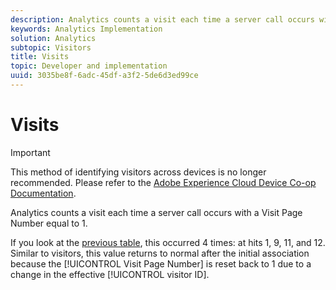 ```yaml
---
description: Analytics counts a visit each time a server call occurs with a Visit Page Number equal to 1.
keywords: Analytics Implementation
solution: Analytics
subtopic: Visitors
title: Visits
topic: Developer and implementation
uuid: 3035be8f-6adc-45df-a3f2-5de6d3ed99ce
---
```


# Visits

>[!IMPORTANT]
>
>This method of identifying visitors across devices is no longer recommended. Please refer to the [Adobe Experience Cloud Device Co-op Documentation](https://marketing.adobe.com/resources/help/en_US/mcdc/).

Analytics counts a visit each time a server call occurs with a Visit Page Number equal to 1.

 If you look at the [previous table](/help/implement/js-implementation/xdevice-visid/visit-example.md), this occurred 4 times: at hits 1, 9, 11, and 12. Similar to visitors, this value returns to normal after the initial association because the [!UICONTROL Visit Page Number] is reset back to 1 due to a change in the effective [!UICONTROL visitor ID].
